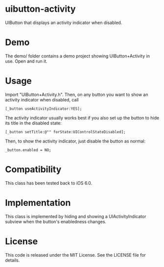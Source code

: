 uibutton-activity
=================

UIButton that displays an activity indicator when disabled.

Demo
====

The demo/ folder contains a demo project showing UIButton+Activity in use. Open and run it.

Usage
=====

Import "UIButton+Activity.h". Then, on any button you want to show an activity indicator when disabled, call

	[_button useActivityIndicator:YES];

The activity indicator usually works best if you also set up the button to hide its title in the disabled state:

	[_button setTitle:@"" forState:UIControlStateDisabled];

Then, to show the activity indicator, just disable the button as normal:
	
	_button.enabled = NO;

Compatibility
=============

This class has been tested back to iOS 6.0.

Implementation
==============

This class is implemented by hiding and showing a UIActivityIndicator subview when the button's enabledness changes.

License
=======

This code is released under the MIT License. See the LICENSE file for details.
